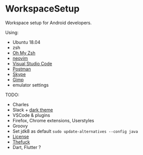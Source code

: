 # WorkspaceSetup
Workspace setup for Android developers.

Using:
* Ubuntu 18.04
* zsh
* [Oh My Zsh](https://github.com/robbyrussell/oh-my-zsh)
* [neovim](https://github.com/neovim/neovim)
* [Visual Studio Code](https://code.visualstudio.com/docs/setup/linux)
* [Postman](https://learning.postman.com/docs/postman/launching-postman/installation-and-updates/#installing-postman-on-linux)
* [Skype](https://www.cyberciti.biz/faq/how-to-install-skype-on-debian-linux-9/)
* [Gimp](https://help.ubuntu.ru/wiki/gimp)
* emulator settings

TODO:
* Charles
* Slack + [dark theme](https://github.com/LanikSJ/slack-dark-mode)
* VSCode & plugins
* Firefox, Chrome extensions, Userstyles
* Groovy
* Set jdk8 as default `sudo update-alternatives --config java`
* [License](https://stackoverflow.com/questions/39760172/you-have-not-accepted-the-license-agreements-of-the-following-sdk-components)
* [Thefuck](https://github.com/nvbn/thefuck)
* Dart, Flutter ?
